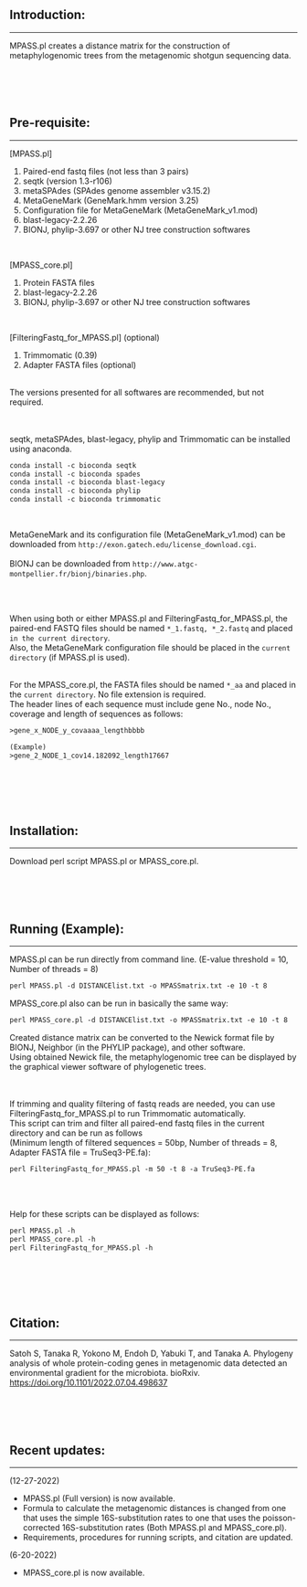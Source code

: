 ## Introduction:
***
MPASS.pl creates a distance matrix for the construction of metaphylogenomic trees from the metagenomic shotgun sequencing data.<br><br><br><br><br>


## Pre-requisite:
***
[MPASS.pl]
1. Paired-end fastq files (not less than 3 pairs)
2. seqtk (version 1.3-r106)
3. metaSPAdes (SPAdes genome assembler v3.15.2)
4. MetaGeneMark (GeneMark.hmm version 3.25)  
5. Configuration file for MetaGeneMark (MetaGeneMark_v1.mod)
6. blast-legacy-2.2.26
7. BIONJ, phylip-3.697 or other NJ tree construction softwares
<br>

[MPASS_core.pl]
1. Protein FASTA files
2. blast-legacy-2.2.26
3. BIONJ, phylip-3.697 or other NJ tree construction softwares
<br>

[FilteringFastq_for_MPASS.pl] (optional)
1. Trimmomatic (0.39)
2. Adapter FASTA files (optional)
<br><br>
<div style="text-align: left;">
The versions presented for all softwares are recommended, but not required.
</div>
<br><br>
<div style="text-align: left;">


seqtk, metaSPAdes, blast-legacy, phylip and Trimmomatic can be installed using anaconda.
</div>

```vb
conda install -c bioconda seqtk
conda install -c bioconda spades
conda install -c bioconda blast-legacy
conda install -c bioconda phylip
conda install -c bioconda trimmomatic
```  
<br>

MetaGeneMark and its configuration file (MetaGeneMark_v1.mod) can be downloaded from `http://exon.gatech.edu/license_download.cgi`.<br><br>
BIONJ can be downloaded from `http://www.atgc-montpellier.fr/bionj/binaries.php`.



<br><br>

When using both or either MPASS.pl and FilteringFastq_for_MPASS.pl, the paired-end FASTQ files should be named `*_1.fastq, *_2.fastq` and placed `in the current directory`.<br>
Also, the MetaGeneMark configuration file should be placed in the `current directory` (if MPASS.pl is used).
<br><br>

For the MPASS_core.pl, the FASTA files should be named `*_aa` and placed in the `current directory`. No file extension is required.<br>
The header lines of each sequence must include gene No., node No., coverage and length of sequences as follows:

```vb
>gene_x_NODE_y_covaaaa_lengthbbbb

(Example)
>gene_2_NODE_1_cov14.182092_length17667
```  
<br><br><br><br>


## Installation:
***
Download perl script MPASS.pl or MPASS_core.pl.
<br><br><br><br><br>

## Running (Example):
***
MPASS.pl can be run directly from command line.
(E-value threshold = 10, Number of threads = 8)
```vb
perl MPASS.pl -d DISTANCElist.txt -o MPASSmatrix.txt -e 10 -t 8
```
MPASS_core.pl also can be run in basically the same way:
```vb
perl MPASS_core.pl -d DISTANCElist.txt -o MPASSmatrix.txt -e 10 -t 8
```

Created distance matrix can be converted to the Newick format file by BIONJ, Neighbor (in the PHYLIP package), and other software.<br>
Using obtained Newick file, the metaphylogenomic tree can be displayed by the graphical viewer software of phylogenetic trees.<br><br><br>


If trimming and quality filtering of fastq reads are needed, you can use FilteringFastq_for_MPASS.pl to run Trimmomatic automatically. <br>
This script can trim and filter all paired-end fastq files in the current directory and can be run as follows<br>
(Minimum length of filtered sequences = 50bp, Number of threads = 8, Adapter FASTA file = TruSeq3-PE.fa):

```vb
perl FilteringFastq_for_MPASS.pl -m 50 -t 8 -a TruSeq3-PE.fa
```
<br><br>

Help for these scripts can be displayed as follows:
```vb
perl MPASS.pl -h
perl MPASS_core.pl -h
perl FilteringFastq_for_MPASS.pl -h
```

<br><br><br><br>

## Citation:
***
Satoh S, Tanaka R, Yokono M, Endoh D, Yabuki T, and Tanaka A. Phylogeny analysis of whole protein-coding genes in metagenomic data detected an environmental gradient for the microbiota. bioRxiv. https://doi.org/10.1101/2022.07.04.498637
<br><br><br><br><br>

## Recent updates:
***
(12-27-2022)
- MPASS.pl (Full version) is now available.
- Formula to calculate the metagenomic distances is changed from one that uses the simple 16S-substitution rates to one that uses the poisson-corrected 16S-substitution rates (Both MPASS.pl and MPASS_core.pl).
- Requirements, procedures for running scripts, and citation are updated.

(6-20-2022)
- MPASS_core.pl is now available.
<br><br>